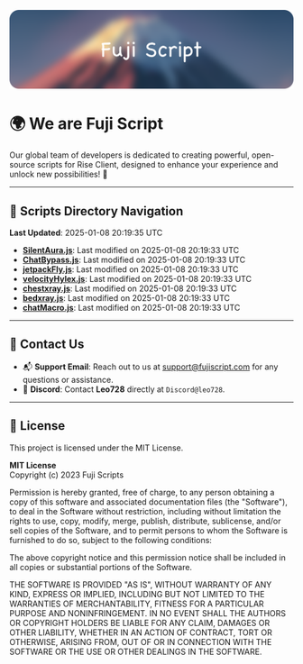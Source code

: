 ![Banner](.github/b.webp)

# 🌍 **We are Fuji Script**

Our global team of developers is dedicated to creating powerful, open-source scripts for Rise Client, designed to enhance your experience and unlock new possibilities! 🌟

---
<!-- SCRIPTS_NAVIGATION_START -->
## 📂 **Scripts Directory Navigation**

**Last Updated**: 2025-01-08 20:19:35 UTC

- **[SilentAura.js](scripts/SilentAura.js)**: Last modified on 2025-01-08 20:19:33 UTC
- **[ChatBypass.js](scripts/ChatBypass.js)**: Last modified on 2025-01-08 20:19:33 UTC
- **[jetpackFly.js](scripts/jetpackFly.js)**: Last modified on 2025-01-08 20:19:33 UTC
- **[velocityHylex.js](scripts/velocityHylex.js)**: Last modified on 2025-01-08 20:19:33 UTC
- **[chestxray.js](scripts/chestxray.js)**: Last modified on 2025-01-08 20:19:33 UTC
- **[bedxray.js](scripts/bedxray.js)**: Last modified on 2025-01-08 20:19:33 UTC
- **[chatMacro.js](scripts/chatMacro.js)**: Last modified on 2025-01-08 20:19:33 UTC

<!-- SCRIPTS_NAVIGATION_END -->

---

## 💬 **Contact Us**  
- 📬 **Support Email**: Reach out to us at [support@fujiscript.com](mailto:support@fujiscript.com) for any questions or assistance.  
- 💬 **Discord**: Contact **Leo728** directly at `Discord@leo728`.

---

## 📜 **License**

This project is licensed under the MIT License.  

**MIT License**  
Copyright (c) 2023 Fuji Scripts  

Permission is hereby granted, free of charge, to any person obtaining a copy of this software and associated documentation files (the "Software"), to deal in the Software without restriction, including without limitation the rights to use, copy, modify, merge, publish, distribute, sublicense, and/or sell copies of the Software, and to permit persons to whom the Software is furnished to do so, subject to the following conditions:  

The above copyright notice and this permission notice shall be included in all copies or substantial portions of the Software.  

THE SOFTWARE IS PROVIDED "AS IS", WITHOUT WARRANTY OF ANY KIND, EXPRESS OR IMPLIED, INCLUDING BUT NOT LIMITED TO THE WARRANTIES OF MERCHANTABILITY, FITNESS FOR A PARTICULAR PURPOSE AND NONINFRINGEMENT. IN NO EVENT SHALL THE AUTHORS OR COPYRIGHT HOLDERS BE LIABLE FOR ANY CLAIM, DAMAGES OR OTHER LIABILITY, WHETHER IN AN ACTION OF CONTRACT, TORT OR OTHERWISE, ARISING FROM, OUT OF OR IN CONNECTION WITH THE SOFTWARE OR THE USE OR OTHER DEALINGS IN THE SOFTWARE.  
